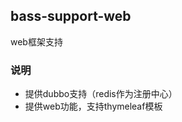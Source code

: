 bass-support-web
---------------------------
web框架支持

### 说明

* 提供dubbo支持（redis作为注册中心）
* 提供web功能，支持thymeleaf模板






